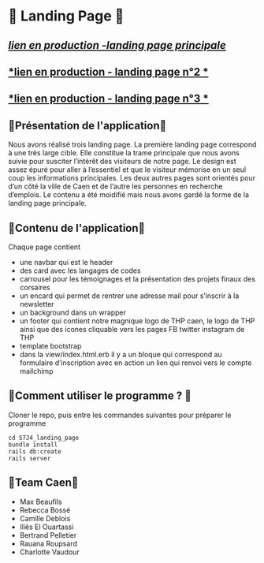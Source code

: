 # 🙊 Landing Page 🙊

## [*lien en production -landing page principale*](https://lp-thp-caen.herokuapp.com/)
## [*lien en production - landing page n°2 *](https://lp-thp-caen.herokuapp.com/lp2)
## [*lien en production - landing page n°3 *](https://lp-thp-caen.herokuapp.com/lp3)

## 💾Présentation de l'application💾

Nous avons réalisé trois landing page.
La première landing page correspond à une très large cible. Elle constitue la trame principale que nous avons suivie pour susciter l’intérêt des visiteurs de notre page. Le design est assez épuré pour aller à l’essentiel et que le visiteur mémorise en un seul coup les informations principales.
Les deux autres pages sont orientés pour d’un côté la ville de Caen et de l’autre les personnes en recherche d’emplois. Le contenu a été moidifié mais nous avons gardé la forme de la landing page principale.

## 🎉Contenu de l'application🎉

Chaque page contient
* une navbar qui est le header
* des card avec les langages de codes
* carrousel pour les témoignages et la présentation des projets finaux des corsaires
* un encard qui permet de rentrer une adresse mail pour s’inscrir à la newsletter
* un background dans un wrapper
* un footer qui contient notre magnique logo de THP caen, le logo de THP ainsi que des icones cliquable vers les  pages FB twitter instagram de THP
* template bootstrap
* dans la view/index.html.erb
il y a un bloque qui correspond au formulaire d’inscription avec en action un lien qui renvoi vers le compte mailchimp

## 💽Comment utiliser le programme ? 💽

Cloner le repo, puis entre les commandes suivantes pour préparer le programme

```
cd S7J4_landing_page
bundle install
rails db:create
rails server
```

## 🌈Team Caen🌈

* Max Beaufils
* Rebecca Bossé
* Camille Deblois
* Iliès El Ouartassi
* Bertrand Pelletier
* Rauana Roupsard
* Charlotte Vaudour
